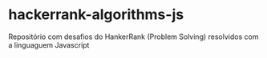 # hackerrank-algorithms-js
Repositório com desafios do HankerRank (Problem Solving) resolvidos com a linguaguem Javascript
